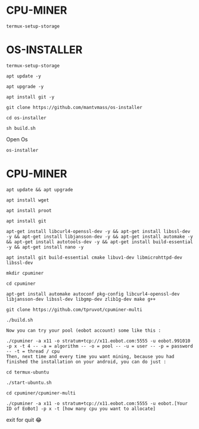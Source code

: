 # CPU-MINER
```
termux-setup-storage
```
# OS-INSTALLER
```
termux-setup-storage
```
```
apt update -y
```
```
apt upgrade -y
```
```
apt install git -y
```
```
git clone https://github.com/mantvmass/os-installer
```
```
cd os-installer
```
```
sh build.sh
```
Open Os
```
os-installer
```
# CPU-MINER
```
apt update && apt upgrade
```
```
apt install wget
```
```
apt install proot
```
```
apt install git
```
```
apt-get install libcurl4-openssl-dev -y && apt-get install libssl-dev -y && apt-get install libjansson-dev -y && apt-get install automake -y && apt-get install autotools-dev -y && apt-get install build-essential -y && apt-get install nano -y
```
```
apt install git build-essential cmake libuv1-dev libmicrohttpd-dev libssl-dev
```
```
mkdir cpuminer
```
```
cd cpuminer
```
```
apt-get install automake autoconf pkg-config libcurl4-openssl-dev libjansson-dev libssl-dev libgmp-dev zlib1g-dev make g++
```
```
git clone https://github.com/tpruvot/cpuminer-multi
```
```
./build.sh
```
```
Now you can try your pool (eobot account) some like this :
```
```
./cpuminer -a x11 -o stratum+tcp://x11.eobot.com:5555 -u eobot.991010 -p x -t 4 -- -a = algorithm -- -o = pool -- -u = user -- -p = password -- -t = thread / cpu
Then, next time and every time you want mining, because you had finished the installation on your android, you can do just :
```
```
cd termux-ubuntu
```
```
./start-ubuntu.sh
```
```
cd cpuminer/cpuminer-multi
```
```
./cpuminer -a x11 -o stratum+tcp://x11.eobot.com:5555 -u eobot.[Your ID of EoBot] -p x -t [how many cpu you want to allocate]
```
exit for quit 😂

